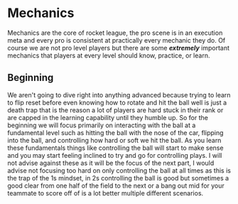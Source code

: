 # Mechanics

Mechanics are the core of rocket league, the pro scene is in an execution meta and every pro is consistent at practically every mechanic they do. Of course we are not pro level players but there are some ***extremely*** important mechanics that players at every level should know, practice, or learn.

## Beginning

We aren't going to dive right into anything advanced because trying to learn to flip reset before even knowing how to rotate and hit the ball well is just a death trap that is the reason a lot of players are hard stuck in their rank or are capped in the learning capability until they humble up. So for the beginning we will focus primarily on interacting with the ball at a fundamental level such as hitting the ball with the nose of the car, flipping into the ball, and controlling how hard or soft we hit the ball. As you learn these fundamentals things like controlling the ball will start to make sense and you may start feeling inclined to try and go for controlling plays. I will not advise against these as it will be the focus of the next part, I would advise not focusing too hard on only controlling the ball at all times as this is the trap of the 1s mindset, in 2s controlling the ball is good but sometimes a good clear from one half of the field to the next or a bang out mid for your teammate to score off of is a lot better multiple different scenarios.
